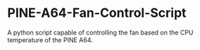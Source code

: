 # PINE-A64-Fan-Control-Script
A python script capable of controlling the fan based on the CPU temperature of the PINE A64.
